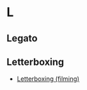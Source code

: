 # L
## Legato
## Letterboxing
- [Letterboxing (filming)](https://en.wikipedia.org/wiki/Letterboxing_(filming))